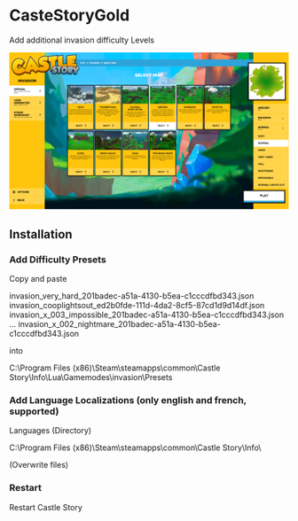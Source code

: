 # CasteStoryGold

Add additional invasion difficulty Levels

![Image of Very Hard Difficulty](https://github.com/ai4life/CasteStoryGold/blob/master/moreDifficulties.png)

## Installation

### Add Difficulty Presets
Copy and paste 

invasion_very_hard_201badec-a51a-4130-b5ea-c1cccdfbd343.json
invasion_cooplightsout_ed2b0fde-111d-4da2-8cf5-87cd1d9d14df.json
invasion_x_003_impossible_201badec-a51a-4130-b5ea-c1cccdfbd343.json
...
invasion_x_002_nightmare_201badec-a51a-4130-b5ea-c1cccdfbd343.json

into 

C:\Program Files (x86)\Steam\steamapps\common\Castle Story\Info\Lua\Gamemodes\invasion\Presets

### Add Language Localizations (only english and french, supported)
Languages (Directory)

C:\Program Files (x86)\Steam\steamapps\common\Castle Story\Info\

(Overwrite files)

### Restart
Restart Castle Story
